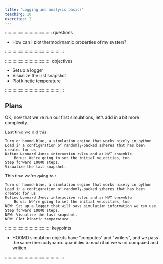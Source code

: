 ```yaml
---
title: 'Logging and analysis basics'
teaching: 10
exercises: 2
---
```


:::::::::::::::::::::::::::::::::::::: questions 

- How can I plot thermodynamic properties of my system?

::::::::::::::::::::::::::::::::::::::::::::::::

::::::::::::::::::::::::::::::::::::: objectives

- Set up a logger
- Visualize the last snapshot
- Plot kinetic temperature

::::::::::::::::::::::::::::::::::::::::::::::::

## Plans



OK, now that we've run our first simulations, let's add in a bit more complexity.

Last time we did this:

    Turn on hoomd-blue, a simulation engine that works nicely in python
    Load in a configuration of randomly-packed spheres that has been created for us
    Define Lennard-Jones interaction rules and an NVT ensemble
        Bonus: We're going to set the initial velocities, too
    Step forward 10000 steps.
    Visualize the last snapshot.

This time we're going to :

    Turn on hoomd-blue, a simulation engine that works nicely in python
    Load in a configuration of randomly-packed spheres that has been created for us
    Define Lennard-Jones interaction rules and an NVT ensemble
        Bonus: We're going to set the initial velocities, too
    NEW: Set up a logger that will save simulation information we can use.
    Step forward 10000 steps.
    NEW: Visualize the last snapshot.
    NEW: Plot kinetic temperature



::::::::::::::::::::::::::::::::::::: keypoints 

- HOOMD simulation objects have "computes" and "writers", and we pass the same thermodynamic quantities to each that we want computed and written.

::::::::::::::::::::::::::::::::::::::::::::::::

